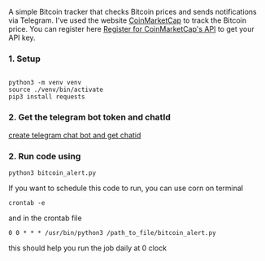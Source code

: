 A simple Bitcoin tracker that checks Bitcoin prices and sends notifications via Telegram. 
I've used the website [CoinMarketCap](https://coinmarketcap.com/api/documentation/v1/) to track the Bitcoin price. 
You can register here [Register for CoinMarketCap's API](https://coinmarketcap.com/academy/article/register-for-coinmarketcap-api) to get your API key.

### 1. Setup
```

python3 -m venv venv
source ./venv/bin/activate
pip3 install requests
```
### 2. Get the telegram bot token and chatId
[create telegram chat bot and get chatid](https://www.youtube.com/watch?v=l5YDtSLGhqk&ab_channel=NextGenVision)


### 2. Run code using 
```
python3 bitcoin_alert.py
```
If you want to schedule this code to run, you can use corn 
on terminal 
```
crontab -e
```
and in the crontab file
```
0 0 * * * /usr/bin/python3 /path_to_file/bitcoin_alert.py
```
this should help you run the job daily at 0 clock
 

